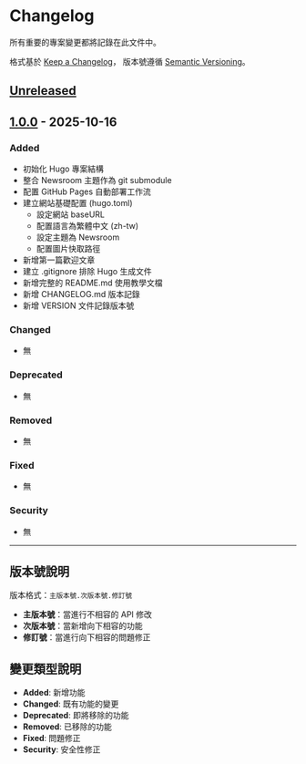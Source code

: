 # Changelog

所有重要的專案變更都將記錄在此文件中。

格式基於 [Keep a Changelog](https://keepachangelog.com/zh-TW/1.0.0/)，
版本號遵循 [Semantic Versioning](https://semver.org/lang/zh-TW/)。

## [Unreleased]

## [1.0.0] - 2025-10-16

### Added
- 初始化 Hugo 專案結構
- 整合 Newsroom 主題作為 git submodule
- 配置 GitHub Pages 自動部署工作流
- 建立網站基礎配置 (hugo.toml)
  - 設定網站 baseURL
  - 配置語言為繁體中文 (zh-tw)
  - 設定主題為 Newsroom
  - 配置圖片快取路徑
- 新增第一篇歡迎文章
- 建立 .gitignore 排除 Hugo 生成文件
- 新增完整的 README.md 使用教學文檔
- 新增 CHANGELOG.md 版本記錄
- 新增 VERSION 文件記錄版本號

### Changed
- 無

### Deprecated
- 無

### Removed
- 無

### Fixed
- 無

### Security
- 無

---

## 版本號說明

版本格式：`主版本號.次版本號.修訂號`

- **主版本號**：當進行不相容的 API 修改
- **次版本號**：當新增向下相容的功能
- **修訂號**：當進行向下相容的問題修正

## 變更類型說明

- **Added**: 新增功能
- **Changed**: 既有功能的變更
- **Deprecated**: 即將移除的功能
- **Removed**: 已移除的功能
- **Fixed**: 問題修正
- **Security**: 安全性修正

[Unreleased]: https://github.com/perplex0204/ttting999-blog/compare/v1.0.0...HEAD
[1.0.0]: https://github.com/perplex0204/ttting999-blog/releases/tag/v1.0.0
